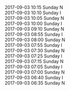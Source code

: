 2017-09-03 10:15 Sunday  N  
2017-09-03 10:10 Sunday  I  
2017-09-03 10:05 Sunday  N  
2017-09-03 10:00 Sunday  I  
2017-09-03 09:10 Sunday  N  
2017-09-03 08:55 Sunday  I  
2017-09-03 08:00 Sunday  N  
2017-09-03 07:55 Sunday  I  
2017-09-03 07:30 Sunday  N  
2017-09-03 07:25 Sunday  I  
2017-09-03 07:15 Sunday  N  
2017-09-03 07:05 Sunday  I  
2017-09-03 07:00 Sunday  N  
2017-09-03 06:40 Sunday  I  
2017-09-03 06:35 Sunday  N  
